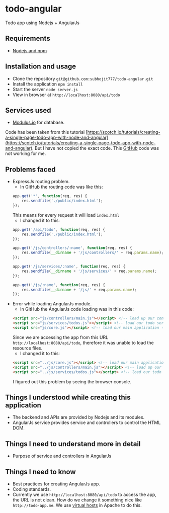 # todo-angular
Todo app using Nodejs + AngularJs

Requirements
-------------
- [Nodejs and npm](http://nodejs.org/)

Installation and usage
------------------------
- Clone the repository `git@github.com:subhojit777/todo-angular.git`
- Install the application `npm install`
- Start the server `node server.js`
- View in browser at `http://localhost:8080/api/todo`

Services used
--------------
- [Modulus.io](https://modulus.io/) for database.

Code has been taken from this tutorial [https://scotch.io/tutorials/creating-a-single-page-todo-app-with-node-and-angular](https://scotch.io/tutorials/creating-a-single-page-todo-app-with-node-and-angular). But I have not copied the exact code.
This [GitHub](https://github.com/scotch-io/node-todo) code was not working for me.

Problems faced
---------------
- ExpressJs routing problem.
	- In GitHub the routing code was like this:
	```javascript
	app.get('*', function(req, res) {
		res.sendfile('./public/index.html');
	});
	```
	This means for every request it will load `index.html`
	- I changed it to this:
	```javascript
	app.get('/api/todo', function(req, res) {
		res.sendfile('./public/index.html');
	});

	app.get('/js/controllers/:name', function(req, res) {
		res.sendfile(__dirname + '/js/controllers/' + req.params.name);
	});

	app.get('/js/services/:name', function(req, res) {
		res.sendfile(__dirname + '/js/services/' + req.params.name);
	});

	app.get('/js/:name', function(req, res) {
		res.sendfile(__dirname + '/js/' + req.params.name);
	});
	```
- Error while loading AngularJs module.
	- In GitHub the AngularJs code loading was in this code:
	```html
	<script src="js/controllers/main.js"></script> <!-- load up our controller -->
	<script src="js/services/todos.js"></script> <!-- load our todo service -->
	<script src="js/core.js"></script> <!-- load our main application -->
	```
	Since we are accessing the app from this URL `http://localhost:8080/api/todo`,
	therefore it was unable to load the resource files.
	- I changed it to this:
	```html
	<script src="../js/core.js"></script> <!-- load our main application -->
	<script src="../js/controllers/main.js"></script> <!-- load up our controller -->
	<script src="../js/services/todos.js"></script> <!-- load our todo service -->
	```
	I figured out this problem by seeing the browser console.

Things I understood while creating this application
----------------------------------------------------
- The backend and APIs are provided by Nodejs and its modules.
- AngularJs service provides service and controllers to control the HTML DOM.

Things I need to understand more in detail
-------------------------------------------
- Purpose of service and controllers in AngularJs

Things I need to know
---------------------
- Best practices for creating AngularJs app.
- Coding standards.
- Currently we use `http://localhost:8080/api/todo` to access the app, the URL
is not clean. How do we change it something nice like `http://todo-app.me`. We
use [virtual hosts](http://httpd.apache.org/docs/2.2/vhosts/examples.html) in
Apache to do this.
